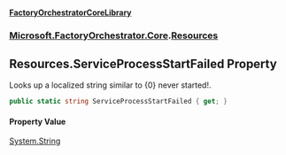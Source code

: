 #### [FactoryOrchestratorCoreLibrary](./FactoryOrchestratorCoreLibrary.md 'FactoryOrchestratorCoreLibrary')
### [Microsoft.FactoryOrchestrator.Core](./Microsoft-FactoryOrchestrator-Core.md 'Microsoft.FactoryOrchestrator.Core').[Resources](./Microsoft-FactoryOrchestrator-Core-Resources.md 'Microsoft.FactoryOrchestrator.Core.Resources')
## Resources.ServiceProcessStartFailed Property
Looks up a localized string similar to {0} never started!.  
```csharp
public static string ServiceProcessStartFailed { get; }
```
#### Property Value
[System.String](https://docs.microsoft.com/en-us/dotnet/api/System.String 'System.String')  
